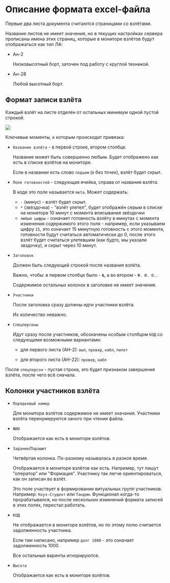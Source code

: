 # Описание формата excel-файла

Первые два листа документа считаются страницами со взлётами.

Название листов не имеет значения, но в текущих настройках сервера прописаны имена этих страниц,
которые в мониторе взлётов будут отображаться как тип ЛА:

* Ан-2

    Низковысотный борт, заточен под работу с круглой техникой.

* Ан-28

    Любой высотный борт.

## Формат записи взлёта

Каждый взлёт на листе отделён от остальных минимум одной пустой строкой.

![](flyform,png)

Ключевые моменты, к которым происходит привязка:

* `Название взлёта` - в первой строке, втором столбце.

    Название может быть совершенно любым. Будет отображено как есть в списке взлётов на мониторе.
    
    Если в названии есть слово `подъем` (`ё` без точек), взлёт будет скрыт.

* `Поле готовностей` - следующая ячейка, справа от названия взлёта.

    В коде это поле называется `meta`. Может содержать:
    
    * `-` (минус) - взлёт будет скрыт.
    * `*` (звёздочка) - "взлёт улетел", будет отображён серым в списке на мониторе 10 минут с момента вписывания звёздочки
    * `любые цифры` - означает готовность взлёту в минутах с момента изменения содержимого этого поля - например, если указываем
    цифру `15`, это означает 15 минутную готовность с этого момента, готовности будут считаться автоматически до 0, после этого
    взлёт будет считаться улетевшим (как будто, мы указали звздочку), и скрыт через 10 минут.

* `Заголовок`

    Должен быть следующей строкой после названия взлёта.

    Важно, чтобы: в первом столбце было - `№`, а во втором - `Ф. И. О.`.
    
    Содержимое остальных колонок в заголовке не имеет значения.
    
* `Участники`

    После заголовка сразу должны идти участники взлёта.
    
    Их количество неважно.

* `Спецперсоны`

    Идут сразу после участников, обозначены особым столбцом `КОД` со следующими возможными вариантами:
    
    * для первого листа (АН-2): `вып`, `провер`, `набл`, `пилот`
    
    * для второго листа (АН-22): `провер`, `набл`

После `спецперсон` - пустая строка, это будет признаком завершения взлёта, после чего всё сначала.

## Колонки участников взлёта

*   `Порядковый номер`

    Для монитора взлётов содержимое не имеет значания. Участники взлёта перенумеруются заного при чтении файла.

*   `ФИО`

    Отображается как есть в мониторе взлётов.

*   `Задание`/`Парашют`

    Четвёртая колонка. По-разному называлась в разное время.
    
    Отображается в мониторе взлётов как есть. Например, тут пишут "оператор" или "Формация".
    Участнику так легче ориентироваться, как он записан во взлёт.
    
    Это поле участвует в формировании витуальных групп участников. Например: `Коуч-Студент` или `Тандем`.
    Функционал когда-то прорабатывался, но после нескольких изменений формата записей в этих полях, перестал работать.

*   `КОД`

    Не отображается в мониторе взлётов, но по этому полю считается задолженность участника.
    
    Если там написано, например `долг 1000` - это означает задолженность 1000.
    
    Все остальные варинты игнорируются.

*   `Высота`

    Отображается как есть в мониторе взлётов.
